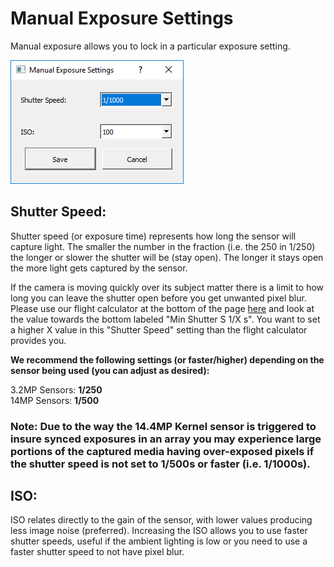 # Manual Exposure Settings

Manual exposure allows you to lock in a particular exposure setting.

![](../../../../../.gitbook/assets/manual_exp.PNG)

## Shutter Speed:

Shutter speed \(or exposure time\) represents how long the sensor will capture light. The smaller the number in the fraction \(i.e. the 250 in 1/250\) the longer or slower the shutter will be \(stay open\). The longer it stays open the more light gets captured by the sensor.

If the camera is moving quickly over its subject matter there is a limit to how long you can leave the shutter open before you get unwanted pixel blur. Please use our flight calculator at the bottom of the page [here](https://www.mapir.camera/pages/cameras) and look at the value towards the bottom labeled "Min Shutter S 1/X s". You want to set a higher X value in this "Shutter Speed" setting than the flight calculator provides you.

**We recommend the following settings \(or faster/higher\) depending on the sensor being used \(you can adjust as desired\):**

3.2MP Sensors: **1/250**  
14MP Sensors: **1/500**

### Note: Due to the way the 14.4MP Kernel sensor is triggered to insure synced exposures in an array you may experience large portions of the captured media having over-exposed pixels if the shutter speed is not set to 1/500s or faster \(i.e. 1/1000s\).

## ISO:

ISO relates directly to the gain of the sensor, with lower values producing less image noise \(preferred\). Increasing the ISO allows you to use faster shutter speeds, useful if the ambient lighting is low or you need to use a faster shutter speed to not have pixel blur.

